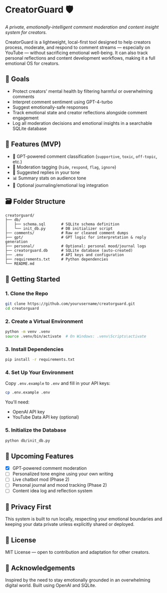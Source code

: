 # CreatorGuard 🛡️
*A private, emotionally-intelligent comment moderation and content insight system for creators.*

CreatorGuard is a lightweight, local-first tool designed to help creators process, moderate, and respond to comment streams — especially on YouTube — without sacrificing emotional well-being. It can also track personal reflections and content development workflows, making it a full emotional OS for creators.

## 🎯 Goals

- Protect creators' mental health by filtering harmful or overwhelming comments
- Interpret comment sentiment using GPT-4-turbo
- Suggest emotionally-safe responses
- Track emotional state and creator reflections alongside comment engagement
- Log all moderation decisions and emotional insights in a searchable SQLite database

## 🔧 Features (MVP)

- 🧠 GPT-powered comment classification (`supportive`, `toxic`, `off-topic`, etc.)
- 🚫 Moderation tagging (`hide`, `respond`, `flag`, `ignore`)
- 💬 Suggested replies in your tone
- 📊 Summary stats on audience tone
- 📓 Optional journaling/emotional log integration

## 🗃️ Folder Structure

```
creatorguard/
├── db/
│   ├── schema.sql       # SQLite schema definition
│   └── init_db.py       # DB initializer script
├── comments/            # Raw or cleaned comment dumps
├── gpt/                 # GPT logic for interpretation & reply generation
├── personal/            # Optional: personal mood/journal logs
├── creatorguard.db      # SQLite database (auto-created)
├── .env                 # API keys and configuration
├── requirements.txt     # Python dependencies
└── README.md
```

## 🚀 Getting Started

### 1. Clone the Repo
```bash
git clone https://github.com/yourusername/creatorguard.git
cd creatorguard
```

### 2. Create a Virtual Environment
```bash
python -m venv .venv
source .venv/bin/activate  # On Windows: .venv\Scripts\activate
```

### 3. Install Dependencies
```bash
pip install -r requirements.txt
```

### 4. Set Up Your Environment
Copy `.env.example` to `.env` and fill in your API keys:
```bash
cp .env.example .env
```
You'll need:
- OpenAI API key
- YouTube Data API key (optional)

### 5. Initialize the Database
```bash
python db/init_db.py
```

## 📍 Upcoming Features
- [x] GPT-powered comment moderation
- [ ] Personalized tone engine using your own writing
- [ ] Live chatbot mod (Phase 2)
- [ ] Personal journal and mood tracking (Phase 2)
- [ ] Content idea log and reflection system

## 🔐 Privacy First
This system is built to run locally, respecting your emotional boundaries and keeping your data private unless explicitly shared or deployed.

## 🤝 License
MIT License — open to contribution and adaptation for other creators.

## 🙌 Acknowledgements
Inspired by the need to stay emotionally grounded in an overwhelming digital world.
Built using OpenAI and SQLite.
